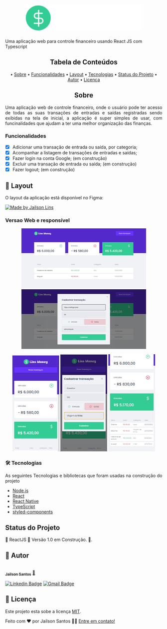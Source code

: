 <h1 align="center">
  <img alt="LinsMoney" title="#LinsMoney" src="./src/assets/logo.svg" />
</h1>
  Uma aplicação web para controle financeiro usando React JS com Typescript

<h2 align="center">Tabela de Conteúdos</h2>
<p align="center">
  • <a href="#sobre">Sobre</a>
  • <a href="#funcionalidades">Funcionalidades</a>
  • <a href="#layout">Layout</a>
  • <a href="#tecnologias">Tecnologias</a> 
  • <a href="#status">Status do Projeto</a> 
  • <a href="#autor">Autor</a>
  • <a href="#licenca">Licença</a>
</p>

<h2 align="center" id="sobre">Sobre</h2>
<p align="justify">Uma aplicação web de controle financeiro, onde o usuário pode ter acesso de todas as suas transações de entradas e saídas registradas sendo exibidas na tela de inicial, a aplicação é super simples de usar, com funcinalidades que ajudam a ter uma melhor organização das finanças.</p>

<h3 align="left" id="funcionalidades">Funcionalidades</h3>

- [x] Adicionar uma transação de entrada ou saída, por categoria;
- [x] Acompanhar a listagem de transações de entradas e saídas;
- [x] Fazer login na conta Google; (em construção)
- [x] Excluir uma transação de entrada ou saída; (em construção)
- [x] Fazer logout; (em construção)

<h2 align="left" id="layout">🎨 Layout</h2>
<p align="justify">O layout da aplicação está disponível no Figma:</p>
<a href="https://www.figma.com/file/ESwoOKYGMiqeoQGFWgYovc/dtmoney-Ignite-(Copy)-(Copy)">
  <img alt="Made by Jailson Lins" src="https://img.shields.io/badge/Acessar%20Layout-FIGMA-green">
</a>

<h3 align="left" id="layout">Versao Web e responsível</h3>


<p align="center">
  <img alt="LinsMoneyDashboard" title="#LinsMoneyDashboard" src="./src/assets/dashboard.jpg" width="400px">
  <img alt="LinsMoneyModal" title="#LinsMoneyModal" src="./src/assets/modal.jpg" width="400px">
</p>

<p align="center">
  <img alt="LinsMoneyDashboardMobile" title="#LinsMoneyDashboardMobile" src="./src/assets/dashboard-mobile.jpg" width="150px">
  <img alt="LinsMoneyModalMobile" title="#LinsMoneyModalMobile" src="./src/assets/modal-mobile.jpg" width="150px">
    <img alt="LinsMoneyHistoricoMobile" title="#LinsMoneyHistoricoMobile" src="./src/assets/historico.jpg" width="150px">
</p>


<h3 align="left" id="tecnologias">🛠 Tecnologias</h3>
<p align="justify">As seguintes Tecnologias e bibliotecas que foram usadas na construção do projeto</p>

- [Node.js](https://nodejs.org/en/)
- [React](https://pt-br.reactjs.org/)
- [React Native](https://reactnative.dev/)
- [TypeScript](https://www.typescriptlang.org/)
- [styled-components](https://styled-components.com/docs/basics)

<h2 align="left" id="status">Status do Projeto</h2>
<p align="left"> 🚧  ReactJS 🚀 Versão 1.0 em Construção.  🚧.</p>

<h2 align="left" id="autor">🦸 Autor</h2>
<a href="https://github.com/JailsonSantos">
 <img style="border-radius: 50%;" src="https://avatars.githubusercontent.com/u/11697713?s=96&v=4" width="100px;" alt=""/>
 <br />
 <sub><b>Jailson Santos</b></sub></a> <a href="https://www.linkedin.com/in/jailson-santos-726395104/" title="Jailson Santos">🚀</a>
 <br />

[![Linkedin Badge](https://img.shields.io/badge/-Jailson-blue?style=flat-square&logo=Linkedin&logoColor=white&link=https://www.linkedin.com/in/jailson-santos-726395104/)](https://www.linkedin.com/in/jailson-santos-726395104/) 
[![Gmail Badge](https://img.shields.io/badge/-jailson.ads007@gmail.com-c14438?style=flat-square&logo=Gmail&logoColor=white&link=mailto:jailson.ads007@gmail.com)](mailto:jailson.ads007@gmail.com)


<h2 align="left" id="licenca">📝 Licença</h2>

Este projeto esta sobe a licença [MIT](./LICENSE).

Feito com ❤️ por Jailson Santos 👋🏽 [Entre em contato!](https://www.linkedin.com/in/jailson-santos-726395104/)
